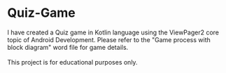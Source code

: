 # Quiz-Game
I have created a Quiz game in Kotlin language using the ViewPager2 core topic of Android Development. Please refer to the "Game process with block diagram" word file for game details.
<br/> <br/>
This project is for educational purposes only.
